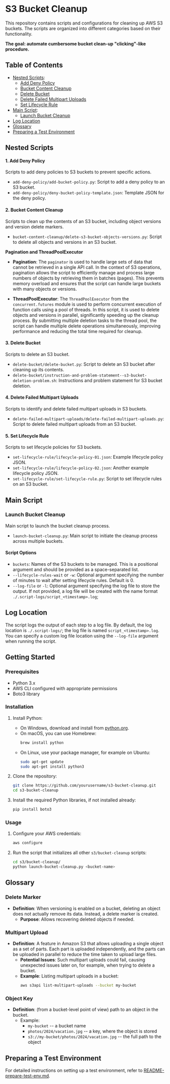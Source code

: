 # S3 Bucket Cleanup

This repository contains scripts and configurations for cleaning up AWS S3 buckets. The scripts are organized into different categories based on their functionality.

**The goal: automate cumbersome bucket clean-up "clicking"-like procedure.**

## Table of Contents

- [Nested Scripts](#nested-scripts):
  - [Add Deny Policy](#add-deny-policy)
  - [Bucket Content Cleanup](#bucket-content-cleanup)
  - [Delete Bucket](#delete-bucket)
  - [Delete Failed Multipart Uploads](#delete-failed-multipart-uploads)
  - [Set Lifecycle Rule](#set-lifecycle-rule)
- [Main Script](#main-script):
  - [Launch Bucket Cleanup](#launch-bucket-cleanup)
- [Log Location](#log-location)
- [Glossary](#glossary)
- [Preparing a Test Environment](#preparing-a-test-environment)

## Nested Scripts

#### 1. Add Deny Policy

Scripts to add deny policies to S3 buckets to prevent specific actions.

- `add-deny-policy/add-bucket-policy.py`: Script to add a deny policy to an S3 bucket.
- `add-deny-policy/deny-bucket-policy-template.json`: Template JSON for the deny policy.

#### 2. Bucket Content Cleanup

Scripts to clean up the contents of an S3 bucket, including object versions and version delete markers.

- `bucket-content-cleanup/delete-s3-bucket-objects-versions.py`: Script to delete all objects and versions in an S3 bucket.

**Pagination and ThreadPoolExecutor**

- **Pagination**: The `paginator` is used to handle large sets of data that cannot be retrieved in a single API call. In the context of S3 operations, pagination allows the script to efficiently manage and process large numbers of objects by retrieving them in batches (pages). This prevents memory overload and ensures that the script can handle large buckets with many objects or versions.

- **ThreadPoolExecutor**: The `ThreadPoolExecutor` from the `concurrent.futures` module is used to perform concurrent execution of function calls using a pool of threads. In this script, it is used to delete objects and versions in parallel, significantly speeding up the cleanup process. By submitting multiple deletion tasks to the thread pool, the script can handle multiple delete operations simultaneously, improving performance and reducing the total time required for cleanup.

#### 3. Delete Bucket

Scripts to delete an S3 bucket.

- `delete-bucket/delete-bucket.py`: Script to delete an S3 bucket after cleaning up its contents.
- `delete-bucket/instruction-and-problem-statement--s3-bucket-deletion-problem.sh`: Instructions and problem statement for S3 bucket deletion.

#### 4. Delete Failed Multipart Uploads

Scripts to identify and delete failed multipart uploads in S3 buckets.

- `delete-failed-multipart-uploads/delete-failed-multipart-uploads.py`: Script to delete failed multipart uploads from an S3 bucket.

#### 5. Set Lifecycle Rule

Scripts to set lifecycle policies for S3 buckets.

- `set-lifecycle-rule/lifecycle-policy-01.json`: Example lifecycle policy JSON.
- `set-lifecycle-rule/lifecycle-policy-02.json`: Another example lifecycle policy JSON.
- `set-lifecycle-rule/set-lifecycle-rule.py`: Script to set lifecycle rules on an S3 bucket.

## Main Script

### Launch Bucket Cleanup

Main script to launch the bucket cleanup process.

- `launch-bucket-cleanup.py`: Main script to initiate the cleanup process across multiple buckets.

#### Script Options

- `buckets`: Names of the S3 buckets to be managed. This is a positional argument and should be provided as a space-separated list.
- `--lifecycle-rules-wait` or `-w`: Optional argument specifying the number of minutes to wait after setting lifecycle rules. Default is 0.
- `--log-file` or `-l`: Optional argument specifying the log file to store the output. If not provided, a log file will be created with the name format `./.script-logs/script_<timestamp>.log`; 


## Log Location

The script logs the output of each step to a log file. By default, the log location is `./.script-logs/`; the log file is named `script_<timestamp>.log`. You can specify a custom log file location using the `--log-file` argument when running the script.


## Getting Started

### Prerequisites

- Python 3.x
- AWS CLI configured with appropriate permissions
- Boto3 library

### Installation

1. Install Python:
    - On Windows, download and install from [python.org](https://www.python.org/downloads/).
    - On macOS, you can use Homebrew:
        ```sh
        brew install python
        ```
    - On Linux, use your package manager, for example on Ubuntu:
        ```sh
        sudo apt-get update
        sudo apt-get install python3
        ```

2. Clone the repository:
    ```sh
    git clone https://github.com/yourusername/s3-bucket-cleanup.git
    cd s3-bucket-cleanup
    ```

3. Install the required Python libraries, if not installed already:
    ```sh
    pip install boto3
    ```

### Usage

1. Configure your AWS credentials:
    ```sh
    aws configure
    ```

2. Run the script that initializes all other `s3/bucket-cleanup` scripts:
    ```sh
    cd s3/bucket-cleanup/
    python launch-bucket-cleanup.py <bucket-name>
    ```

## Glossary

### Delete Marker

- **Definition**: When versioning is enabled on a bucket, deleting an object does not actually remove its data. Instead, a delete marker is created.
    - **Purpose**: Allows recovering deleted objects if needed.

### Multipart Upload

- **Definition**: A feature in Amazon S3 that allows uploading a single object as a set of parts. Each part is uploaded independently, and the parts can be uploaded in parallel to reduce the time taken to upload large files.
    - **Potential Issues**: Such multipart uploads could fail, causing unexpected issues later on, for example, when trying to delete a bucket.
    - **Example**: Listing multipart uploads in a bucket:
        ```sh
        aws s3api list-multipart-uploads --bucket my-bucket
        ```

### Object Key

- **Definition**: (from a bucket-level point of view) path to an object in the bucket.
    - Example:
        - `my-bucket` -- a bucket name
        - `photos/2024/vacation.jpg` -- a key, where the object is stored
        - `s3://my-bucket/photos/2024/vacation.jpg` -- the full path to the object


## Preparing a Test Environment

For detailed instructions on setting up a test environment, refer to [README-prepare-test-env.md](README-prepare-test-env.md).
